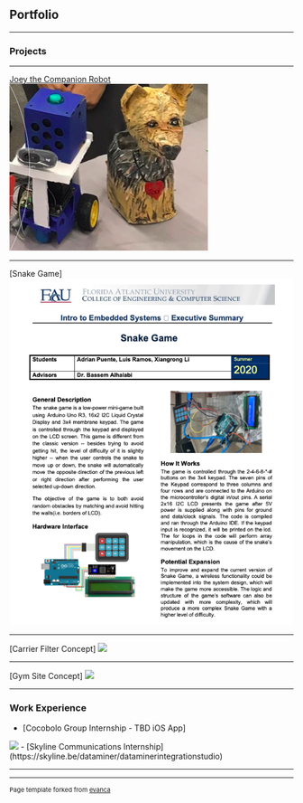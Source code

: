 ## Portfolio

---

### Projects 

---
[Joey the Companion Robot](/pdf/Luis&VinithED2ProjectReport.pdf)
<img src="images/Joey.png?raw=true"/>

---
[Snake Game]
<img src="images/snakeExec.png?raw=true"/>

---
[Carrier Filter Concept]<!-- (/sample_page) -->
<img src="images/carrierSite.gif?raw=true"/>

---
[Gym Site Concept]<!-- (/sample_page) -->
<img src="images/gymSite.gif?raw=true"/>

---
### Work Experience

- [Cocobolo Group Internship - TBD iOS App]
<img src="images/tbdApp.gif?raw=true"/>
- [Skyline Communications Internship](https://skyline.be/dataminer/dataminerintegrationstudio)

---




---
<p style="font-size:11px">Page template forked from <a href="https://github.com/evanca/quick-portfolio">evanca</a></p>
<!-- Remove above link if you don't want to attibute -->
